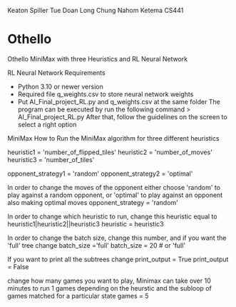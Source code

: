 Keaton Spiller Tue Doan Long Chung Nahom Ketema
CS441

# Othello
Othello MiniMax with three Heuristics and RL Neural Network

RL Neural Network
﻿Requirements 
* Python 3.10 or newer version
* Required file q_weights.csv to store neural network weights
* Put AI_Final_project_RL.py and q_weights.csv at the same folder
The program can be executed by run the following command
        > AI_Final_project_RL.py
After that, follow the guidelines on the screen to select a right option

MiniMax
How to Run the MiniMax algorithm for three different heuristics

heuristic1 = 'number_of_flipped_tiles' 
heuristic2 = 'number_of_moves' 
heuristic3 = 'number_of_tiles'

opponent_strategy1 = 'random'
opponent_strategy2 = 'optimal'

In order to change the moves of the opponent either choose 'random' to play against a random opponent,
or 'optimal' to play against an opponent also making optimal moves
opponent_strategy = 'random'

In order to change which heuristic to run, change this heuristic equal to heuristic1|heuristic2||heuristic3 
heuristic = heuristic3 

In order to change the batch size, change this number, and if you want the 'full' tree change batch_size ='full'
batch_size = 20 # or 'full'

If you want to print all the subtrees change print_output = True
print_output = False

change how many games you want to play, Minimax can take over 10 minutes to run 1 games depending on the heurstic 
and the subloop of games matched for a particular state
games = 5
